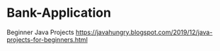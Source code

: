 # Bank-Application
Beginner Java Projects
https://javahungry.blogspot.com/2019/12/java-projects-for-beginners.html

